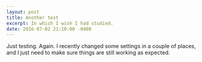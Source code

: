 ```yaml
---
layout: post
title: Another test
excerpt: In which I wish I had studied.
date: 2016-07-02 21:10:00 -0400
---
```


Just testing.  Again.  I recently changed some settings in a couple of places, and I just need to make sure things are still working as expected.